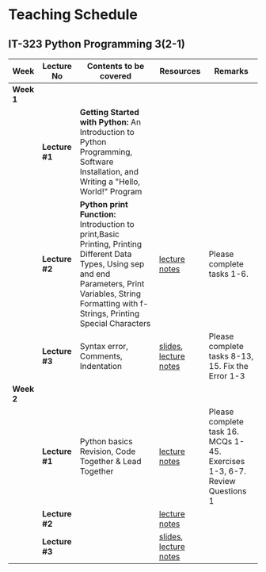 # Teaching Schedule
## IT-323 Python Programming 3(2-1)


| Week     | Lecture No      | Contents to be covered  | Resources             | Remarks     |
|----------|-------------|-------------------------|-----------------------|-------------|
| **Week 1**|||||
|          | **Lecture #1**  | **Getting Started with Python:** An Introduction to Python Programming, Software Installation, and Writing a "Hello, World!" Program  | | |
|          | **Lecture #2**  | **Python print Function:** Introduction to print,Basic Printing, Printing Different Data Types,  Using sep and end Parameters, Print Variables, String Formatting with f-Strings, Printing Special Characters    |[lecture notes](https://yasirbhutta.github.io/python/docs/basics.html) | Please complete tasks 1-6.|
|          | **Lecture #3**  | Syntax error, Comments, Indentation  |[slides](https://docs.google.com/presentation/d/1-tXL4xp3ZrnSIqtmT0eZFh72yVilQoVz/), [lecture notes](https://yasirbhutta.github.io/python/docs/basics.html) | Please complete tasks 8-13, 15. Fix the Error 1-3  |
| **Week 2**|||||
|          | **Lecture #1**  | Python basics Revision, Code Together & Lead Together  |[lecture notes](https://yasirbhutta.github.io/python/docs/basics.html) | Please complete task 16. MCQs 1-45. Exercises 1-3, 6-7. Review Questions 1 |
|          | **Lecture #2**  | |[lecture notes](#) | |
|          | **Lecture #3**  |  |[slides](#), [lecture notes](#) |  |

